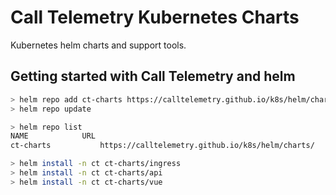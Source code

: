 # Call Telemetry Kubernetes Charts

Kubernetes helm charts and support tools.

## Getting started with Call Telemetry and helm

```sh
> helm repo add ct-charts https://calltelemetry.github.io/k8s/helm/charts/
> helm repo update

> helm repo list
NAME          	URL
ct-charts          	https://calltelemetry.github.io/k8s/helm/charts/

> helm install -n ct ct-charts/ingress
> helm install -n ct ct-charts/api
> helm install -n ct ct-charts/vue
```
